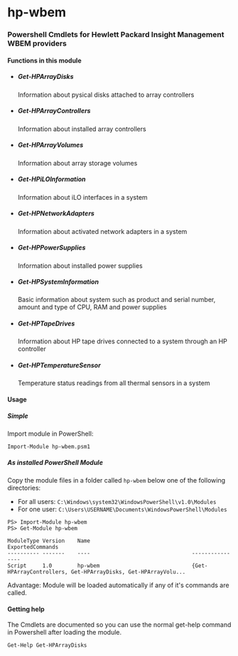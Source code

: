 # hp-wbem
### Powershell Cmdlets for Hewlett Packard Insight Management WBEM providers

#### Functions in this module
* ##### Get-HPArrayDisks

  Information about pysical disks attached to array controllers
  
* ##### Get-HPArrayControllers

  Information about installed array controllers
  
* ##### Get-HPArrayVolumes

  Information about array storage volumes

* ##### Get-HPiLOInformation

  Information about iLO interfaces in a system

* ##### Get-HPNetworkAdapters

  Information about activated network adapters in a system

* ##### Get-HPPowerSupplies

  Information about installed power supplies

* ##### Get-HPSystemInformation

  Basic information about system such as product and serial number, amount and type of  CPU, RAM and power supplies

* ##### Get-HPTapeDrives

  Information about HP tape drives connected to a system through an HP controller
  
* ##### Get-HPTemperatureSensor

  Temperature status readings from all thermal sensors in a system

#### Usage

##### Simple

Import module in PowerShell:

`Import-Module hp-wbem.psm1`

##### As installed PowerShell Module

Copy the module files in a folder called `hp-wbem` below one of the following directories:

* For all users: `C:\Windows\system32\WindowsPowerShell\v1.0\Modules`
* For one user: `C:\Users\USERNAME\Documents\WindowsPowerShell\Modules`

```
PS> Import-Module hp-wbem
PS> Get-Module hp-wbem

ModuleType Version    Name                                ExportedCommands
---------- -------    ----                                ----------------
Script     1.0        hp-wbem                             {Get-HPArrayControllers, Get-HPArrayDisks, Get-HPArrayVolu...
```

Advantage: Module will be loaded automatically if any of it's commands are called.

#### Getting help
The Cmdlets are documented so you can use the normal get-help command in Powershell after loading the module.

`Get-Help Get-HPArrayDisks`

